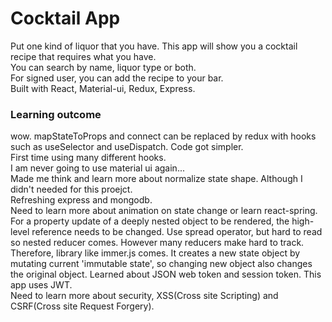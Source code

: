 # Cocktail App  
Put one kind of liquor that you have. This app will show you a cocktail recipe that requires what you have.  
You can search by name, liquor type or both.  
For signed user, you can add the recipe to your bar.  
Built with React, Material-ui, Redux, Express.  


### Learning outcome  

wow. mapStateToProps and connect can be replaced by redux with hooks such as useSelector and useDispatch. Code got simpler.  
First time using many different hooks.  
I am never going to use material ui again...  
Made me think and learn more about normalize state shape. Although I didn't needed for this proejct.  
Refreshing express and mongodb.  
Need to learn more about animation on state change or learn react-spring.  
For a property update of a deeply nested object to be rendered, the high-level reference needs to be changed.
Use spread operator, but hard to read so nested reducer comes. However many reducers make hard to track.  
Therefore, library like immer.js comes. It creates a new state object by mutating current 'immutable state', so changing new object also changes the original object.
Learned about JSON web token and session token. This app uses JWT.  
Need to learn more about security, XSS(Cross site Scripting) and CSRF(Cross site Request Forgery).  